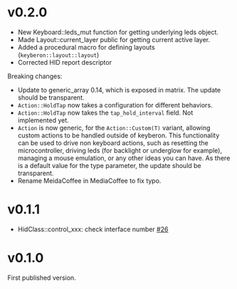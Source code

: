 # v0.2.0

* New Keyboard::leds_mut function for getting underlying leds object.
* Made Layout::current_layer public for getting current active layer.
* Added a procedural macro for defining layouts (`keyberon::layout::layout`)
* Corrected HID report descriptor

Breaking changes:
* Update to generic_array 0.14, which is exposed in matrix. The update
  should be transparent.
* `Action::HoldTap` now takes a configuration for different behaviors.
* `Action::HoldTap` now takes the `tap_hold_interval` field. Not
  implemented yet.
* `Action` is now generic, for the `Action::Custom(T)` variant,
  allowing custom actions to be handled outside of keyberon. This
  functionality can be used to drive non keyboard actions, such as resetting
  the microcontroller, driving leds (for backlight or underglow for
  example), managing a mouse emulation, or any other ideas you can
  have. As there is a default value for the type parameter, the update
  should be transparent.
* Rename MeidaCoffee in MediaCoffee to fix typo.

# v0.1.1

*  HidClass::control_xxx: check interface number [#26](https://github.com/TeXitoi/keyberon/pull/26)

# v0.1.0

First published version.

